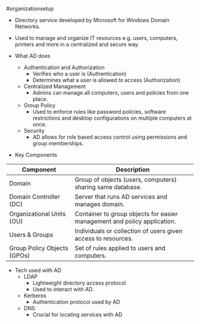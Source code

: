 #organizationsetup
* Directory service developed by Microsoft for Windows Domain Networks.
* Used to manage and organize IT resources e.g. users, computers, printers and more in a centralized and secure way.

* What AD does
	* Authentication and Authorization
		* Verifies who a user is (Authentication)
		* Determines what a user is allowed to access (Authorization)
	* Centralized Management
		* Admins can manage all computers, users and policies from one place.
	* Group Policy
		* Used to enforce rules like password policies, software restrictions and desktop configurations on multiple computers at once.
	* Security
		* AD allows for role based access control using permissions and group memberships.

* Key Components

| Component                   | Description                                                              |
| --------------------------- | ------------------------------------------------------------------------ |
| Domain                      | Group of objects (users, computers) sharing same database.               |
| Domain Controller (DC)      | Server that runs AD services and manages domain.                         |
| Organizational Units (OU)   | Container to group objects for easier management and policy application. |
| Users & Groups              | Individuals or collection of users given access to resources.            |
| Group Policy Objects (GPOs) | Set of rules applied to users and computers.                             |

* Tech used with AD
	* LDAP
		* Lightweight directory access protocol
		* Used to interact with AD.
	* Kerberos
		* Authentication protocol used by AD
	* DNS
		* Crucial for locating services with AD